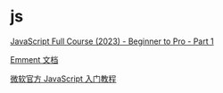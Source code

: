 # js

[JavaScript Full Course (2023) - Beginner to Pro - Part 1](https://youtu.be/SBmSRK3feww)

[Emment 文档](https://yanxyz.github.io/emmet-docs/)

[微软官方 JavaScript 入门教程](https://www.bilibili.com/video/BV18a4y1L7kD/)


